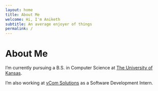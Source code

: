 ```yaml
---
layout: home
title: About Me
welcome: Hi, I'm Aniketh
subtitle: An average enjoyer of things
permalink: /
---
```


# About Me

I’m currently pursuing a B.S. in Computer Science at [The University of Kansas](https://eecs.ku.edu).

I’m also working at [vCom Solutions](https://vcomsolutions.com) as a Software Development Intern.


